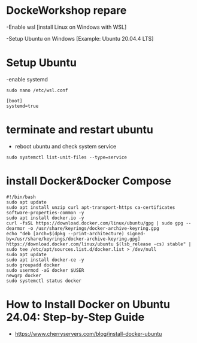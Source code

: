 # DockeWorkshop repare

-Enable wsl [install Linux on Windows with WSL]

-Setup Ubuntu on Windows [Example: Ubuntu 20.04.4 LTS]


# Setup Ubuntu 

-enable systemd

```
sudo nano /etc/wsl.conf

```

```
[boot] 
systemd=true
```

# terminate and restart ubuntu

- reboot ubuntu and check system service
```
sudo systemctl list-unit-files --type=service
```


# install Docker&Docker Compose

```
#!/bin/bash
sudo apt update
sudo apt install unzip curl apt-transport-https ca-certificates software-properties-common -y
sudo apt install docker.io -y
curl -fsSL https://download.docker.com/linux/ubuntu/gpg | sudo gpg --dearmor -o /usr/share/keyrings/docker-archive-keyring.gpg
echo "deb [arch=$(dpkg --print-architecture) signed-by=/usr/share/keyrings/docker-archive-keyring.gpg] https://download.docker.com/linux/ubuntu $(lsb_release -cs) stable" | sudo tee /etc/apt/sources.list.d/docker.list > /dev/null
sudo apt update
sudo apt install docker-ce -y
sudo groupadd docker
sudo usermod -aG docker $USER
newgrp docker
sudo systemctl status docker

```

#  How to Install Docker on Ubuntu 24.04: Step-by-Step Guide 

- https://www.cherryservers.com/blog/install-docker-ubuntu






